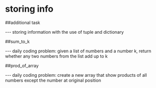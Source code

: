 # storing info
 ##additional task
 
 --- storing information with the use of tuple and dictionary

 ##sum_to_k
 
 --- daily coding problem: given a list of numbers and a number k, return whether any two numbers from the list add up to k

 ##prod_of_array
 
 --- daily coding problem: create a new array that show products of all numbers except the number at original position

